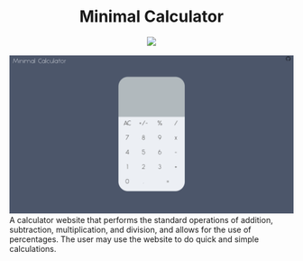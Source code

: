 <h1 align="center">
  Minimal Calculator
</h1>
<p align="center">
  <a href="https://app.netlify.com/sites/minim-calculator/deploys">
    <img src="https://api.netlify.com/api/v1/badges/14c04451-d966-4dca-8159-9c2ffa1ae43d/deploy-status" /></a>
</p>

![demo](https://raw.githubusercontent.com/Montblac/minim-calculator/master/src/media/demo.png)
A calculator website that performs the standard operations of addition, subtraction, multiplication, and division, and allows for the use of percentages. The user may use the website to do quick and simple calculations.
